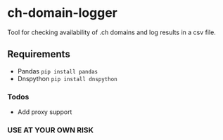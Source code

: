 # ch-domain-logger
Tool for checking availability of .ch domains and log results in a csv file.

## Requirements
- Pandas  `pip install pandas`
- Dnspython  `pip install dnspython`

### Todos
- Add proxy support

### USE AT YOUR OWN RISK
